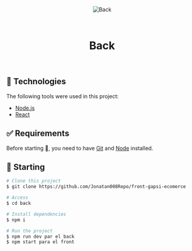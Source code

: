 <div align="center" id="top"> 
  <img src="./.github/app.gif" alt="Back" />

  &#xa0;

  <!-- <a href="https://back.netlify.app">Demo</a> -->
</div>

<h1 align="center">Back</h1>


<!-- Status -->

<!-- <h4 align="center"> 
	🚧  Back 🚀 Under construction...  🚧
</h4> 

<hr> -->


<br>





## :rocket: Technologies ##

The following tools were used in this project:


- [Node.js](https://nodejs.org/en/)
- [React](https://pt-br.reactjs.org/)

## :white_check_mark: Requirements ##

Before starting :checkered_flag:, you need to have [Git](https://git-scm.com) and [Node](https://nodejs.org/en/) installed.

## :checkered_flag: Starting ##

```bash
# Clone this project
$ git clone https://github.com/Jonatan008Repo/front-gapsi-ecomerce

# Access
$ cd back

# Install dependencies
$ npm i

# Run the project
$ npm run dev par el back
$ npm start para el front



